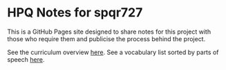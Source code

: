 # HPQ Notes for spqr727

This is a GitHub Pages site designed to share notes for this project with those who require them and publicise the process behind the project.

See the curriculum overview [here](overview.md).
See a vocabulary list sorted by parts of speech [here](partsofspeech).